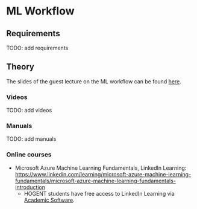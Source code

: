 # ML Workflow

## Requirements

TODO: add requirements

## Theory

The slides of the guest lecture on the ML workflow can be found [here](./assets/03/03-ml-workflow.pdf).

### Videos

TODO: add videos

### Manuals

TODO: add manuals

### Online courses

-   Microsoft Azure Machine Learning Fundamentals, LinkedIn Learning: https://www.linkedin.com/learning/microsoft-azure-machine-learning-fundamentals/microsoft-azure-machine-learning-fundamentals-introduction
    -   HOGENT students have free access to LinkedIn Learning via [Academic Software](http://academicsoftware.eu/).
